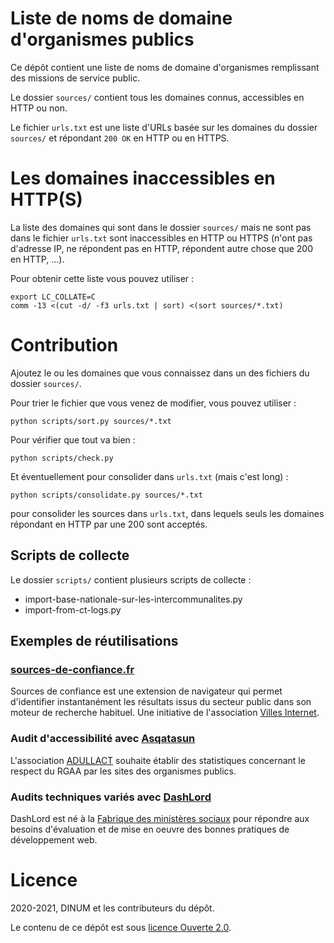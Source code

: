 # Liste de noms de domaine d'organismes publics

Ce dépôt contient une liste de noms de domaine d'organismes
remplissant des missions de service public.

Le dossier `sources/` contient tous les domaines connus, accessibles
en HTTP ou non.

Le fichier `urls.txt` est une liste d'URLs basée sur les domaines du
dossier `sources/` et répondant `200 OK` en HTTP ou en HTTPS.


# Les domaines inaccessibles en HTTP(S)

La liste des domaines qui sont dans le dossier `sources/` mais ne sont
pas dans le fichier `urls.txt` sont inaccessibles en HTTP ou HTTPS
(n'ont pas d'adresse IP, ne répondent pas en HTTP, répondent autre
chose que 200 en HTTP, ...).

Pour obtenir cette liste vous pouvez utiliser :

    export LC_COLLATE=C
    comm -13 <(cut -d/ -f3 urls.txt | sort) <(sort sources/*.txt)


# Contribution

Ajoutez le ou les domaines que vous connaissez dans un des fichiers du
dossier `sources/`.

Pour trier le fichier que vous venez de modifier, vous pouvez utiliser :

    python scripts/sort.py sources/*.txt

Pour vérifier que tout va bien :

    python scripts/check.py

Et éventuellement pour consolider dans `urls.txt` (mais c'est long) :

    python scripts/consolidate.py sources/*.txt

pour consolider les sources dans `urls.txt`,
dans lequels seuls les domaines répondant en HTTP par une 200 sont
acceptés.


## Scripts de collecte

Le dossier `scripts/` contient plusieurs scripts de collecte :

- import-base-nationale-sur-les-intercommunalites.py
- import-from-ct-logs.py

## Exemples de réutilisations
### [sources-de-confiance.fr](https://sources-de-confiance.fr)
Sources de confiance est une extension de navigateur qui permet d'identifier instantanément les résultats issus du secteur public dans son moteur de recherche habituel. Une initiative de l'association [Villes Internet](https://villes-internet.net).

### Audit d'accessibilité avec [Asqatasun](https://adullact.org/service-en-ligne-asqatasun)
L'association [ADULLACT](https://adullact.org/) souhaite établir des statistiques concernant le respect du RGAA par les sites des organismes publics.

### Audits techniques variés avec [DashLord](https://dashlord.incubateur.net/intro/)
DashLord est né à la [Fabrique des ministères sociaux](https://fabrique.social.gouv.fr/) pour répondre aux besoins d'évaluation et de mise en oeuvre des bonnes pratiques de développement web.

# Licence

2020-2021, DINUM et les contributeurs du dépôt.

Le contenu de ce dépôt est sous [licence Ouverte 2.0](LICENCE.md).
